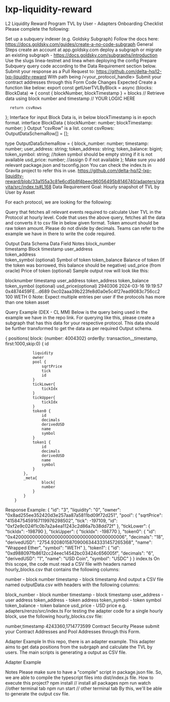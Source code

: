 # lxp-liquidity-reward

L2 Liquidity Reward Program
TVL by User - Adapters
Onboarding Checklist
Please complete the following:

Set up a subquery indexer (e.g. Goldsky Subgraph)
Follow the docs here: https://docs.goldsky.com/guides/create-a-no-code-subgraph
General Steps
create an account at app.goldsky.com
deploy a subgraph or migrate an existing subgraph - https://docs.goldsky.com/subgraphs/introduction
Use the slugs linea-testnet and linea when deploying the config
Prepare Subquery query code according to the Data Requirement section below.
Submit your response as a Pull Request to: https://github.com/delta-hq/l2-lxp-liquidity-reward
With path being /<your_protocol_handle>
Submit your contract addresses through this Form
Code Changes Expected
Create a function like below:
  export const getUserTVLByBlock = async (blocks: BlockData) => {
      const { blockNumber, blockTimestamp } = blocks
          //    Retrieve data using block number and timestamp
        // YOUR LOGIC HERE
      
      return csvRows

  };
Interface for input Block Data is, in below blockTimestamp is in epoch format.
 interface BlockData {
   blockNumber: number;
   blockTimestamp: number;
}
Output "csvRow" is a list.
const csvRows: OutputDataSchemaRow[] = [];

  type OutputDataSchemaRow = {
      block_number: number;
      timestamp: number;
      user_address: string;
      token_address: string;
      token_balance: bigint;
      token_symbol: string; //token symbol should be empty string if it is not available
      usd_price: number; //assign 0 if not available
  };
Make sure you add relevant package.json and tsconfig.json
You can check the index.ts in Gravita project to refer this in use. https://github.com/delta-hq/l2-lxp-liquidity-reward/blob/33a155a3c81e6cd5b8f4beec96056495b8146740/adapters/gravita/src/index.ts#L168
Data Requirement
Goal: Hourly snapshot of TVL by User by Asset

For each protocol, we are looking for the following:

Query that fetches all relevant events required to calculate User TVL in the Protocol at hourly level.
Code that uses the above query, fetches all the data and converts it to csv file in below given format.
Token amount should be raw token amount. Please do not divide by decimals.
Teams can refer to the example we have in there to write the code required.

Output Data Schema
Data Field	Notes
block_number	
timestamp	Block timestamp
user_address	
token_address	
token_symbol (optional)	Symbol of token
token_balance	Balance of token (If the token was borrowed, this balance should be negative)
usd_price (from oracle)	Price of token (optional)
Sample output row will look like this:

blocknumber	timestamp	user_address	token_address	token_balance	token_symbol (optional)	usd_price(optional)
2940306	2024-03-16 19:19:57	0x4874459FE…d689	0xc02aaa39b223fe8d0a0e5c4f27ead9083c756cc2	100	WETH	0
Note: Expect multiple entries per user if the protocols has more than one token asset

Query Example (DEX - CL MM)
Below is the query being used in the example we have in the repo link. For querying like this, please create a subgraph that has this data for your respective protocol. This data should be further transformed to get the data as per required Output schema.

{
            positions(  block: {number: 4004302} orderBy: transaction__timestamp, first:1000,skip:0) {
            id


                liquidity
                owner
                pool {
                    sqrtPrice
                    tick
                    id
                }
                tickLower{
                    tickIdx
                }
                tickUpper{
                    tickIdx
                }
                token0 {
                    id
                    decimals
                    derivedUSD
                    name
                    symbol
                }
                token1 {
                    id
                    decimals
                    derivedUSD
                    name
                    symbol
                }
            },
            _meta{
                    block{
                    number
                }
            }
        }
Response Example:
{
   "id": "3",
   "liquidity": "0",
   "owner": "0x8ad255ee352420d3e257aa87a5811bd09f72d251",
   "pool": {
     "sqrtPrice": "4158475459167119976298502",
     "tick": -197109,
     "id": "0xf2e9c024f1c0b7a2a4ea11243c2d86a7b38dd72f"
   },
   "tickLower": {
     "tickIdx": -198790
   },
   "tickUpper": {
     "tickIdx": -198770
   },
   "token0": {
     "id": "0x4200000000000000000000000000000000000006",
     "decimals": "18",
     "derivedUSD": "2754.920801587090063443331457265368",
     "name": "Wrapped Ether",
     "symbol": "WETH"
   },
   "token1": {
     "id": "0xd988097fb8612cc24eec14542bc03424c656005f",
     "decimals": "6",
     "derivedUSD": "1",
     "name": "USD Coin",
     "symbol": "USDC"
   }
 }
index.ts
On this scope, the code must read a CSV file with headers named hourly_blocks.csv that contains the following columns:

number - block number
timestamp - block timestamp
And output a CSV file named outputData.csv with headers with the following columns:

block_number - block number
timestamp - block timestamp
user_address - user address
token_address - token address
token_symbol - token symbol
token_balance - token balance
usd_price - USD price e.g. adapters/renzo/src/index.ts
For testing the adapter code for a single hourly block, use the following hourly_blocks.csv file:

number,timestamp
4243360,1714773599
Contract Security
Please submit your Contract Addresses and Pool Addresses through this Form.

Adapter Example
In this repo, there is an adapter example. This adapter aims to get data positions from the subrgaph and calculate the TVL by users. The main scripts is generating a output as CSV file.

Adapter Example

Notes
Please make sure to have a "compile" script in package.json file. So, we are able to compile the typescript files into dist/index.js file.
How to execute this project?
npm install // install all packages
npm run watch //other terminal tab
npm run start // other terminal tab
By this, we'll be able to generate the output csv file.
